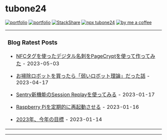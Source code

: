 # tubone24

[![portfolio](https://img.shields.io/badge/portfolio-tubone24-brightgreen)](https://portfolio.tubone-project24.xyz/)
[![portfolio](https://img.shields.io/badge/blog-tuboneBOYAKI-pink)](https://blog.tubone-project24.xyz/)
[![StackShare](http://img.shields.io/badge/tech-stack-0690fa.svg?style=flat)](https://stackshare.io/tubone24/tubone24)
[![npx tubone24](https://img.shields.io/badge/npx-tubone24-red?logo=npm)](https://www.npmjs.com/package/tubone24)
[![by me a coffee](https://img.shields.io/badge/ByMeACoffee-tubone24-brightgreen?logo=Buy%20Me%20A%20Coffee)](https://www.buymeacoffee.com/tubone24)

<!-- generate_markdown_start -->

<table><tr><td valign="top" width="100%">

### Blog Ratest Posts

- [NFCタグを使ったデジタル名刺をPageCryptを使って作ってみた](https://blog.tubone-project24.xyz/2023-05-04/nfc-business-cart) - 2023-05-03

- [お掃除ロボットを買ったら「弱いロボット理論」だった話](https://blog.tubone-project24.xyz/2023/04/17/cleaning-robot) - 2023-04-17

- [Sentry新機能のSession Replayを使ってみる](https://blog.tubone-project24.xyz/2023/01/18/sentry-replay) - 2023-01-17

- [Raspberry Piを定期的に再起動させる](https://blog.tubone-project24.xyz/2023/01/18/reboot-linux) - 2023-01-16

- [2023年、今年の目標](https://blog.tubone-project24.xyz/2023-01-15/2023年、今年の目標) - 2023-01-14

</td></tr></table>

<!-- generate_markdown_end -->
---

